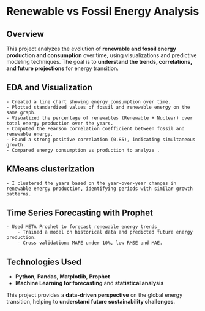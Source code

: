 # Renewable vs Fossil Energy Analysis

## **Overview**
This project analyzes the evolution of **renewable and fossil energy production and consumption** over time, using visualizations and predictive modeling techniques. The goal is to **understand the trends, correlations, and future projections** for energy transition.

## **EDA and Visualization**
    - Created a line chart showing energy consumption over time.
    - Plotted standardized values of fossil and renewable energy on the same graph.
    - Visualized the percentage of renewables (Renewable + Nuclear) over total energy production over the years.
    - Computed the Pearson correlation coefficient between fossil and renewable energy.
    - Found a strong positive correlation (0.85), indicating simultaneous growth.
    - Compared energy consumption vs production to analyze .

## **KMeans clusterization**
    - I clustered the years based on the year-over-year changes in renewable energy production, identifying periods with similar growth patterns.

## **Time Series Forecasting with Prophet**
    - Used META Prophet to forecast renewable energy trends_
        - Trained a model on historical data and predicted future energy production.
        - Cross validation: MAPE under 10%, low RMSE and MAE. 

## **Technologies Used**
- **Python**, **Pandas**, **Matplotlib**, **Prophet**
- **Machine Learning for forecasting** and **statistical analysis**

This project provides a **data-driven perspective** on the global energy transition, helping to **understand future sustainability challenges**.
